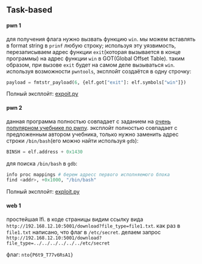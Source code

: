 ## Task-based

#### pwn 1
для получения флага нужно вызвать функцию `win`. мы можем вставлять в format string в `prinf` любую строку; используя эту уязвимость, перезаписываем адрес функции `exit`(которая вызывается в конце программы) на адрес функции `win` в GOT(Global Offset Table). таким образом, при вызове `exit` будет на самом деле вызываться `win`. используя возможности `pwntools`, эксплойт создаётся в одну строчку:
```python
payload = fmtstr_payload(6, {elf.got["exit"]: elf.symbols["win"]})
```

Полный эксплойт: [expoit.py](pwn1/exploit.py)


#### pwn 2
данная программа полностью совпадает с заданием на [очень популярном учебнике по pwnу](https://ir0nstone.gitbook.io/notes/types/stack/syscalls/sigreturn-oriented-programming-srop/using-srop). эксплойт полностью совпадает с предложенным автором учебника, только нужно заменить адрес строки `/bin/bash`(его можно найти используя `gdb`):
```python
BINSH = elf.address + 0x1430
```

для поиска `/bin/bash` в `gdb`:
```python
info proc mappings # берем адресс первого исполняемого блока
find <addr>, +0x1000, "/bin/bash"
```

Полный эксплойт: [exploit.py](pwn2/exploit.py)


#### web 1
простейшая lfi. в коде страницы видим ссылку вида `http://192.168.12.10:5001/download?file_type=file1.txt`. как раз в `file1.txt` написано, что флаг в `/etc/secret`. делаем запрос `http://192.168.12.10:5001/download?file_type=../../../../../../etc/secret`

флаг: `nto{P6t9_T77v6RsA1}`